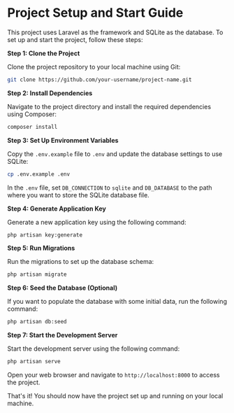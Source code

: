 # Project Setup and Start Guide

This project uses Laravel as the framework and SQLite as the database. To set up and start the project, follow these steps:

**Step 1: Clone the Project**

Clone the project repository to your local machine using Git:

```bash
git clone https://github.com/your-username/project-name.git
```

**Step 2: Install Dependencies**

Navigate to the project directory and install the required dependencies using Composer:

```bash
composer install
```

**Step 3: Set Up Environment Variables**

Copy the `.env.example` file to `.env` and update the database settings to use SQLite:

```bash
cp .env.example .env
```

In the `.env` file, set `DB_CONNECTION` to `sqlite` and `DB_DATABASE` to the path where you want to store the SQLite database file.

**Step 4: Generate Application Key**

Generate a new application key using the following command:

```bash
php artisan key:generate
```

**Step 5: Run Migrations**

Run the migrations to set up the database schema:

```bash
php artisan migrate
```

**Step 6: Seed the Database (Optional)**

If you want to populate the database with some initial data, run the following command:

```bash
php artisan db:seed
```

**Step 7: Start the Development Server**

Start the development server using the following command:

```bash
php artisan serve
```

Open your web browser and navigate to `http://localhost:8000` to access the project.

That's it! You should now have the project set up and running on your local machine.
